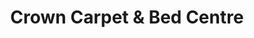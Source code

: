 ---
title: "Crown Carpet & Bed Centre"
url: /birmingham/crown-carpet-und-bed-centre/
shop: Teppiche
---